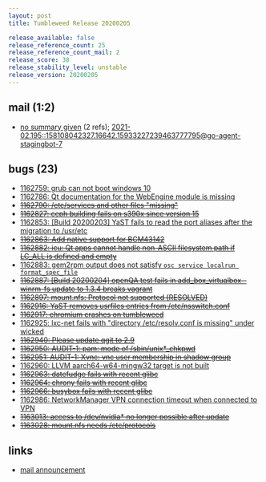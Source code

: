 ```yaml
---
layout: post
title: Tumbleweed Release 20200205

release_available: false
release_reference_count: 25
release_reference_count_mail: 2
release_score: 38
release_stability_level: unstable
release_version: 20200205
---
```


## mail (1:2)

- [no summary given](https://lists.opensuse.org/archives/list/factory@lists.opensuse.org/thread/FOV6PLV5RBNBMWHNPQXHXWPD55VJCLZY) (2 refs); [2021-02.195::<158108042327.16642.15933227239463777795@go-agent-stagingbot-7>](https://lists.opensuse.org/archives/list/factory@lists.opensuse.org/thread/FOV6PLV5RBNBMWHNPQXHXWPD55VJCLZY)

## bugs (23)

<!--more-->

- [1162759: grub can not boot windows 10](https://bugzilla.opensuse.org/show_bug.cgi?id=1162759)
- [1162786: Qt documentation for the WebEngine module is missing](https://bugzilla.opensuse.org/show_bug.cgi?id=1162786)
- ~~[1162790: /etc/services and other files "missing"](https://bugzilla.opensuse.org/show_bug.cgi?id=1162790)~~
- ~~[1162827: ceph building fails on s390x since version 15](https://bugzilla.opensuse.org/show_bug.cgi?id=1162827)~~
- [1162853: \[Build 20200203\] YaST fails to read the port aliases after the migration to /usr/etc](https://bugzilla.opensuse.org/show_bug.cgi?id=1162853)
- ~~[1162863: Add native support for BCM43142](https://bugzilla.opensuse.org/show_bug.cgi?id=1162863)~~
- ~~[1162882: icu: Qt apps cannot handle non-ASCII filesystem path if LC_ALL is defined and empty](https://bugzilla.opensuse.org/show_bug.cgi?id=1162882)~~
- [1162883: gem2rpm output does not satisfy `osc service localrun format_spec_file`](https://bugzilla.opensuse.org/show_bug.cgi?id=1162883)
- ~~[1162887: \[Build 20200204\] openQA test fails in add_box_virtualbox - winrm-fs update to 1.3.4 breaks vagrant](https://bugzilla.opensuse.org/show_bug.cgi?id=1162887)~~
- ~~[1162897: mount.nfs: Protocol not supported (RESOLVED)](https://bugzilla.opensuse.org/show_bug.cgi?id=1162897)~~
- ~~[1162916: YaST removes usrfiles entries from /etc/nsswitch.conf](https://bugzilla.opensuse.org/show_bug.cgi?id=1162916)~~
- ~~[1162917: chromium crashes on tumbleweed](https://bugzilla.opensuse.org/show_bug.cgi?id=1162917)~~
- [1162925: lxc-net fails with "directory /etc/resolv.conf is missing" under wicked](https://bugzilla.opensuse.org/show_bug.cgi?id=1162925)
- ~~[1162940: Please update qgit to 2.9](https://bugzilla.opensuse.org/show_bug.cgi?id=1162940)~~
- ~~[1162950: AUDIT-1: pam: mode of /sbin/unix*_chkpwd](https://bugzilla.opensuse.org/show_bug.cgi?id=1162950)~~
- ~~[1162951: AUDIT-1: Xvnc: vnc user membership in shadow group](https://bugzilla.opensuse.org/show_bug.cgi?id=1162951)~~
- [1162960: LLVM aarch64-w64-mingw32 target is not built](https://bugzilla.opensuse.org/show_bug.cgi?id=1162960)
- ~~[1162963: datefudge fails with recent glibc](https://bugzilla.opensuse.org/show_bug.cgi?id=1162963)~~
- ~~[1162964: chrony fails with recent glibc](https://bugzilla.opensuse.org/show_bug.cgi?id=1162964)~~
- ~~[1162966: busybox fails with recent glibc](https://bugzilla.opensuse.org/show_bug.cgi?id=1162966)~~
- [1162986: NetworkManager VPN connection timeout when connected to VPN](https://bugzilla.opensuse.org/show_bug.cgi?id=1162986)
- ~~[1163013: access to /dev/nvidia* no longer possible after update](https://bugzilla.opensuse.org/show_bug.cgi?id=1163013)~~
- ~~[1163028: mount.nfs needs /etc/protocols](https://bugzilla.opensuse.org/show_bug.cgi?id=1163028)~~



## links

- [mail announcement](https://lists.opensuse.org/archives/list/factory@lists.opensuse.org/thread/FOV6PLV5RBNBMWHNPQXHXWPD55VJCLZY)
